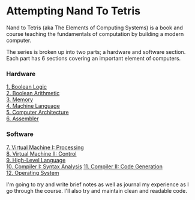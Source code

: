 # Attempting Nand To Tetris

Nand to Tetris (aka The Elements of Computing Systems) is a book and course teaching the fundamentals of computation by building a modern computer.

The series is broken up into two parts; a hardware and software section. Each part has 6 sections covering an important element of computers.

### Hardware

[1. Boolean Logic](Hardware/Project&#32;1/boolean_logic.md)  
[2. Boolean Arithmetic](Hardware/Project&#32;2/boolean_arithmetic.md)  
[3. Memory](Hardware/Project&#32;3/memory.md)  
[4. Machine Language](Hardware/Project&#32;4/machine_language.md)  
[5. Computer Architecture](Hardware/Project&#32;5/computer_architecture.md)  
[6. Assembler](Hardware/Project&#32;6/assembler.md)  

### Software

[7. Virtual Machine I: Processing](Software/Project&#32;7/virtual_machine_i.md)  
[8. Virtual Machine II: Control](Software/Project&#32;8/virtual_machine_ii.md)  
[9.  High-Level Language](Software/Project&#32;9/high_level_language.md)  
[10. Compiler I: Syntax Analysis](Software/Project&#32;10/compiler_i.md)
[11. Compiler II: Code Generation](Software/Project&#32;11/compiler_ii.md)  
[12. Operating System](Software/Project&#32;12/operating_systems.md)  

I'm going to *try* and write brief notes as well as journal my experience as I go through the course. I'll also try and maintain clean and readable code.